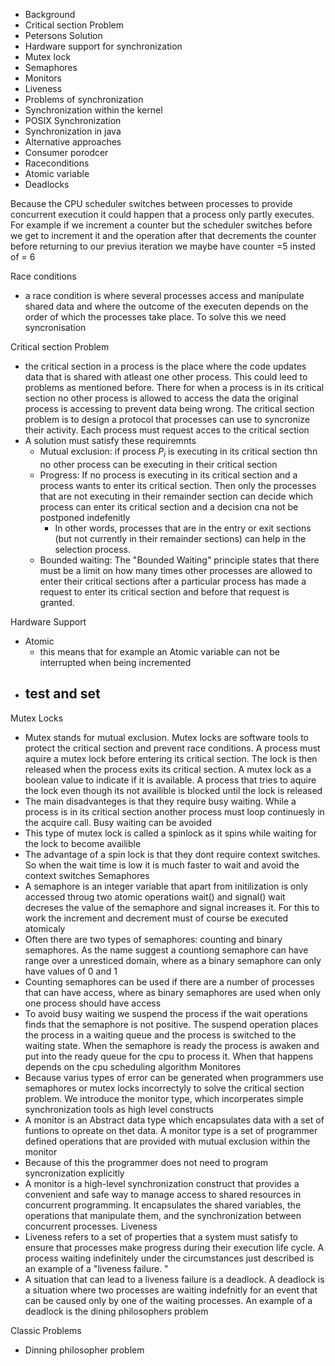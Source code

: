 - Background
- Critical section Problem
- Petersons Solution
- Hardware support for synchronization
- Mutex lock
- Semaphores
- Monitors
- Liveness
- Problems of synchronization
- Synchronization within the kernel
- POSIX Synchronization
- Synchronization in java
- Alternative approaches
- Consumer porodcer
- Raceconditions
- Atomic variable
- Deadlocks

Because the CPU scheduler switches between processes to provide concurrent execution it could happen that a process only partly executes. For example if we increment a  counter but the scheduler switches before we get to increment it and the operation after that decrements the counter before returning to our previus iteration we maybe have counter =5 insted of = 6 

Race conditions
- a race condition is where several processes access and manipulate shared data and where the outcome of the executen depends on the order of which the processes take place. To solve this we need syncronisation

Critical section Problem
- the critical section in a process is the place where the code updates data that is shared with atleast one other process. This could leed to problems as mentioned before. There for when a process is in its critical section no other process is allowed to access the data the original process is accessing to prevent data being wrong. The critical section problem is to design a protocol that processes  can use to syncronize their activity. Each process must request acces to the critical section
- A solution must satisfy these requiremnts
	- Mutual exclusion: if process $P_i$ is executing in its critical section thn no other process can be executing in their critical section
	- Progress: If no process is executing in its critical section and a process wants to enter its critical section. Then only the processes that are not executing in their remainder section can decide which process can enter its critical section and a decision cna not be postponed indefenitly
		- In other words, processes that are in the entry or exit sections (but not currently in their remainder sections) can help in the selection process.
	- Bounded waiting: The "Bounded Waiting" principle states that there must be a limit on how many times other processes are allowed to enter their critical sections after a particular process has made a request to enter its critical section and before that request is granted.



Hardware Support
- Atomic 
	- this means that for example an Atomic variable can not be interrupted when being incremented
- test and set
	- 

Mutex Locks
- Mutex stands for mutual exclusion. Mutex locks are software tools to protect the critical section and prevent race conditions. A process must aquire a mutex lock before entering its critical section. The lock is then released when the process exits its critical section. A mutex lock as a boolean value to indicate if it is available. A process that tries to aquire the lock even though its not availible is blocked until the lock is released
- The main disadvanteges is that they require busy waiting. While a process is in its critical section another process must loop continuesly in the acquire call.  Busy waiting can be avoided
- This type of mutex lock is called a spinlock as it spins while waiting for the lock to become availible
- The advantage of a spin lock is that they dont require context switches. So when the wait time is low it is much faster to wait and avoid the context switches
Semaphores
- A semaphore is an integer variable that apart from initilization is only accessed throug two atomic operations wait() and signal() wait decreses the value of the semaphore and signal increases it. For this to work the increment and decrement must of course be executed atomicaly
- Often there are two types of semaphores: counting and binary semaphores. As the name suggest a countiong semaphore can have range over a unresticed domain, where as a binary semaphore can only have values of 0 and 1
- Counting semaphores can be used if there are a number of processes that can have access, where as binary semaphores are used when only one process should have access
- To avoid busy waiting we suspend the process if the wait operations finds that the semaphore is not positive. The suspend operation places the process in a waiting queue and the process is switched to the waiting state. When the semaphore is ready the process is awaken and put into the ready queue for the cpu to process it. When that happens depends on the cpu scheduling algorithm
Monitores
- Because varius types of error can be generated when programmers use semaphores or mutex locks incorrectyly to solve the critical section problem. We introduce the monitor type, which incorperates simple synchronization tools as high level constructs
- A monitor is an Abstract data type which encapsulates data with a set of funtions to opreate on thet data. A monitor type is a set of programmer defined operations that are provided with mutual exclusion within the monitor
- Because of this the programmer does not need to program syncronization explicitly
- A monitor is a high-level synchronization construct that provides a convenient and safe way to manage access to shared resources in concurrent programming. It encapsulates the shared variables, the operations that manipulate them, and the synchronization between concurrent processes.
Liveness
- Liveness refers to a set of properties that a system must satisfy to ensure that processes make progress during their execution life cycle. A process waiting indefinitely under the circumstances just described is an example of a "liveness failure. "
- A situation that can lead to a liveness failure is a deadlock. A deadlock is a situation where two processes are waiting indefnitly for an event that can be caused only by one of the waiting processes. An example of a deadlock is the dining philosophers problem


Classic Problems
- Dinning philosopher problem